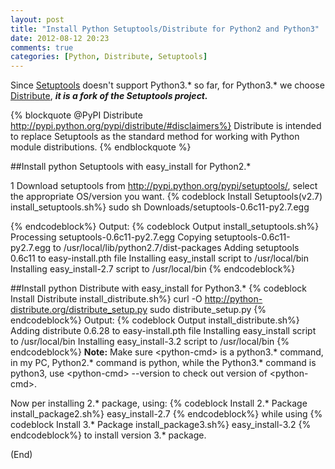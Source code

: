 ```yaml
---
layout: post
title: "Install Python Setuptools/Distribute for Python2 and Python3"
date: 2012-08-12 20:23
comments: true
categories: [Python, Distribute, Setuptools]
---
```


Since [Setuptools](http://pypi.python.org/pypi/setuptools/) doesn't support Python3.\* so far, for Python3.\* we choose [Distribute](http://pypi.python.org/pypi/distribute/), _**it is a fork of the Setuptools project.**_

{% blockquote @PyPI Distribute http://pypi.python.org/pypi/distribute/#disclaimers%}
Distribute is intended to replace Setuptools as the standard method for working with Python module distributions.
{% endblockquote %}

##Install python Setuptools with easy_install for Python2.*  

1 Download setuptools from http://pypi.python.org/pypi/setuptools/, select the appropriate OS/version you want.
{% codeblock  Install Setuptools(v2.7) install_setuptools.sh%}
sudo sh Downloads/setuptools-0.6c11-py2.7.egg

{% endcodeblock%}
Output:
{% codeblock  Output install_setuptools.sh%}
Processing setuptools-0.6c11-py2.7.egg
Copying setuptools-0.6c11-py2.7.egg to /usr/local/lib/python2.7/dist-packages
Adding setuptools 0.6c11 to easy-install.pth file
Installing easy_install script to /usr/local/bin
Installing easy_install-2.7 script to /usr/local/bin
{% endcodeblock%}


##Install python Distribute with easy_install for Python3.*
{% codeblock  Install Distribute install_distribute.sh%}
curl -O http://python-distribute.org/distribute_setup.py
sudo <python-cmd> distribute_setup.py
{% endcodeblock%}
Output:
{% codeblock  Output install_distribute.sh%}
Adding distribute 0.6.28 to easy-install.pth file
Installing easy_install script to /usr/local/bin
Installing easy_install-3.2 script to /usr/local/bin
{% endcodeblock%}
**Note:** Make sure \<python-cmd\> is a python3.* command, in my PC, Python2.* command is python, while the Python3.* command is python3,  use \<python-cmd\> --version to check out version of \<python-cmd\>. 


Now per installing 2.* package, using:
{% codeblock Install 2.* Package install_package2.sh%}
easy_install-2.7  <package-name>
{% endcodeblock%}
while using
{% codeblock Install 3.* Package install_package3.sh%}
easy_install-3.2  <package-name>
{% endcodeblock%}
to install version 3.* package.

(End)

